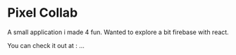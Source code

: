 # Pixel Collab

A small application i made 4 fun. 
Wanted to explore a bit firebase with react.

You can check it out at :
...
